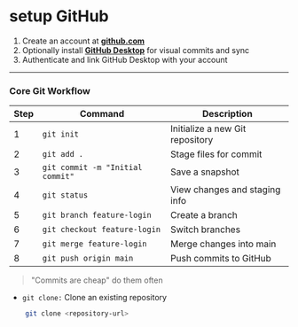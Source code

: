 # setup GitHub

1. Create an account at **[github.com](https://github.com/)**
2. Optionally install **[GitHub Desktop](https://desktop.github.com/download/)** for visual commits and sync
3. Authenticate and link GitHub Desktop with your account

---

### Core Git Workflow

| Step | Command                          | Description                     |
| ---- | -------------------------------- | ------------------------------- |
| 1    | `git init`                       | Initialize a new Git repository |
| 2    | `git add .`                      | Stage files for commit          |
| 3    | `git commit -m "Initial commit"` | Save a snapshot                 |
| 4    | `git status`                     | View changes and staging info   |
| 5    | `git branch feature-login`       | Create a branch                 |
| 6    | `git checkout feature-login`     | Switch branches                 |
| 7    | `git merge feature-login`        | Merge changes into main         |
| 8    | `git push origin main`           | Push commits to GitHub          |
>"Commits are cheap" do them often
- `git clone:` Clone an existing repository
```bash
    git clone <repository-url>
```


